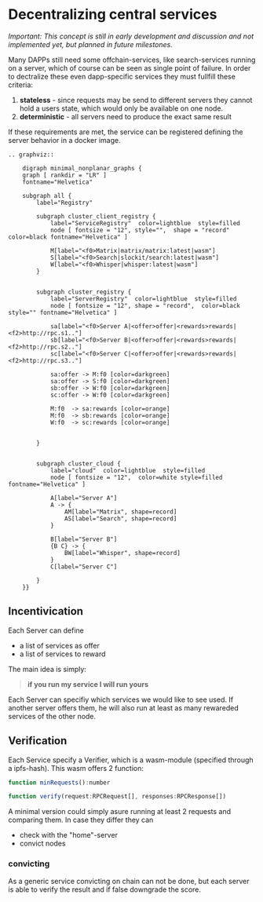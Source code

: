 # Decentralizing central services

*Important: This concept is still in early development and discussion and not implemented yet, but planned in future milestones.*

Many DAPPs still need some offchain-services, like search-services running on a server, which of course can be seen as single point of failure. In order to dectralize these even dapp-specific services they must fullfill these criteria:

1. **stateless** - since requests may be send to different servers they cannot hold a users state, which would only be available on one node.
2. **deterministic** - all servers need to produce the exact same result

If these requirements are met, the service can be registered defining the server behavior in a docker image.

```eval_rst
.. graphviz::

    digraph minimal_nonplanar_graphs {
    graph [ rankdir = "LR" ]
    fontname="Helvetica"

    subgraph all {
        label="Registry"

        subgraph cluster_client_registry {
            label="ServiceRegistry"  color=lightblue  style=filled
            node [ fontsize = "12", style="",  shape = "record" color=black fontname="Helvetica" ]

            M[label="<f0>Matrix|matrix/matrix:latest|wasm"]
            S[label="<f0>Search|slockit/search:latest|wasm"]
            W[label="<f0>Whisper|whisper:latest|wasm"]
        }


        subgraph cluster_registry {
            label="ServerRegistry"  color=lightblue  style=filled
            node [ fontsize = "12", shape = "record",  color=black style="" fontname="Helvetica" ]

            sa[label="<f0>Server A|<offer>offer|<rewards>rewards|<f2>http://rpc.s1.."]
            sb[label="<f0>Server B|<offer>offer|<rewards>rewards|<f2>http://rpc.s2.."]
            sc[label="<f0>Server C|<offer>offer|<rewards>rewards|<f2>http://rpc.s3.."]

            sa:offer -> M:f0 [color=darkgreen]
            sa:offer -> S:f0 [color=darkgreen]
            sb:offer -> W:f0 [color=darkgreen]
            sc:offer -> W:f0 [color=darkgreen]

            M:f0  -> sa:rewards [color=orange]
            M:f0  -> sb:rewards [color=orange]
            W:f0  -> sc:rewards [color=orange]


        }


        subgraph cluster_cloud {
            label="cloud"  color=lightblue  style=filled
            node [ fontsize = "12",  color=white style=filled  fontname="Helvetica" ]

            A[label="Server A"]
            A -> {       
                AM[label="Matrix", shape=record]
                AS[label="Search", shape=record]
            }

            B[label="Server B"]
            {B C} -> {       
                BW[label="Whisper", shape=record]
            }
            C[label="Server C"]
    
        }
    }}

```

## Incentivication

Each Server can define

- a list of services as offer
- a list of services to reward

The main idea is simply:

> **if you run my service I will run yours**

Each Server can specifiy which services we would like to see used. If another server offers them, he will also run at least as many rewareded services of the other node.

## Verification

Each Service specify a Verifier, which is a wasm-module (specified through a ipfs-hash). This wasm offers 2 function:

```js
function minRequests():number

function verify(request:RPCRequest[], responses:RPCResponse[])
```

A minimal version could simply asure running at least 2 requests and comparing them. In case they differ they can 

- check with the "home"-server
- convict nodes

### convicting

As a generic service convicting on chain can not be done, but each server is able to verify the result and if false downgrade the score.
